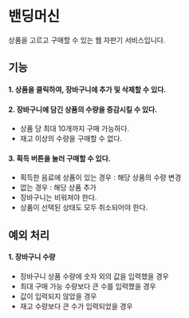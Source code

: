 # 밴딩머신
상품을 고르고 구매할 수 있는 웹 자판기 서비스입니다.
## 기능
#### 1. 상품을 클릭하여, 장바구니에 추가 및 삭제할 수 있다.
#### 2. 장바구니에 담긴 상품의 수량을 증감시킬 수 있다.
- 상품 당 최대 10개까지 구매 가능하다.
- 재고 이상의 수량을 구매할 수 없다.
#### 3. 획득 버튼을 눌러 구매할 수 있다.
- 획득한 음료에 상품이 있는 경우 : 해당 상품의 수량 변경
- 없는 경우 : 해당 상품 추가
- 장바구니는 비워져야 한다.
- 상품이 선택된 상태도 모두 취소되어야 한다.

## 예외 처리
#### 1. 장바구니 수량
- 장바구니 상품 수량에 숫자 외의 값을 입력했을 경우
- 최대 구매 가능 수량보다 큰 수를 입력했을 경우
- 값이 입력되지 않았을 경우
- 재고 수량보다 큰 수가 입력되었을 경우